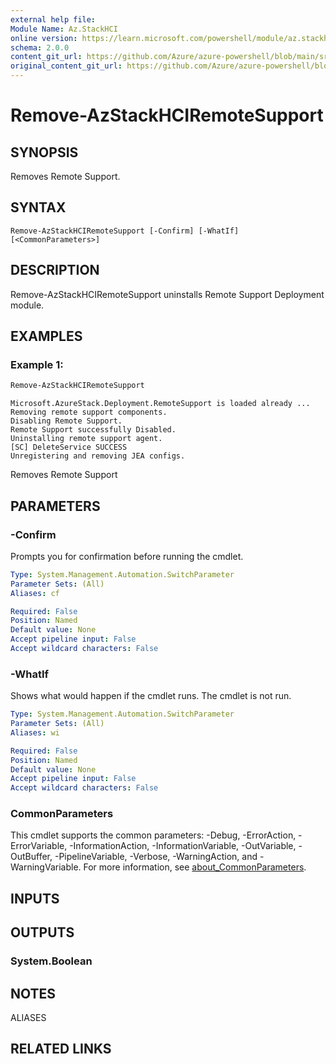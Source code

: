 ```yaml
---
external help file: 
Module Name: Az.StackHCI
online version: https://learn.microsoft.com/powershell/module/az.stackhci/remove-azstackhciremotesupport
schema: 2.0.0
content_git_url: https://github.com/Azure/azure-powershell/blob/main/src/StackHCI/help/Remove-AzStackHCIRemoteSupport.md
original_content_git_url: https://github.com/Azure/azure-powershell/blob/main/src/StackHCI/help/Remove-AzStackHCIRemoteSupport.md
---
```


# Remove-AzStackHCIRemoteSupport

## SYNOPSIS
Removes Remote Support.

## SYNTAX

```
Remove-AzStackHCIRemoteSupport [-Confirm] [-WhatIf] [<CommonParameters>]
```

## DESCRIPTION
Remove-AzStackHCIRemoteSupport uninstalls Remote Support Deployment module.

## EXAMPLES

### Example 1: 
```powershell
Remove-AzStackHCIRemoteSupport
```

```output
Microsoft.AzureStack.Deployment.RemoteSupport is loaded already ...
Removing remote support components.
Disabling Remote Support.
Remote Support successfully Disabled.
Uninstalling remote support agent.
[SC] DeleteService SUCCESS
Unregistering and removing JEA configs.
```

Removes Remote Support

## PARAMETERS

### -Confirm
Prompts you for confirmation before running the cmdlet.

```yaml
Type: System.Management.Automation.SwitchParameter
Parameter Sets: (All)
Aliases: cf

Required: False
Position: Named
Default value: None
Accept pipeline input: False
Accept wildcard characters: False
```

### -WhatIf
Shows what would happen if the cmdlet runs.
The cmdlet is not run.

```yaml
Type: System.Management.Automation.SwitchParameter
Parameter Sets: (All)
Aliases: wi

Required: False
Position: Named
Default value: None
Accept pipeline input: False
Accept wildcard characters: False
```

### CommonParameters
This cmdlet supports the common parameters: -Debug, -ErrorAction, -ErrorVariable, -InformationAction, -InformationVariable, -OutVariable, -OutBuffer, -PipelineVariable, -Verbose, -WarningAction, and -WarningVariable. For more information, see [about_CommonParameters](http://go.microsoft.com/fwlink/?LinkID=113216).

## INPUTS

## OUTPUTS

### System.Boolean

## NOTES

ALIASES

## RELATED LINKS

